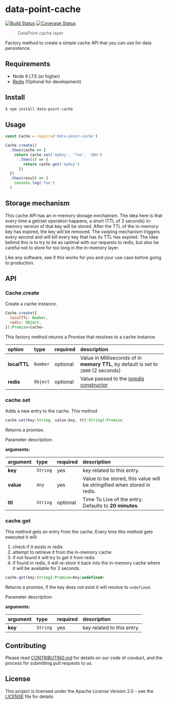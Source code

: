 # data-point-cache

[![Build Status](https://travis-ci.org/ViacomInc/data-point.svg?branch=ci)](https://travis-ci.org/ViacomInc/data-point) [![Coverage Status](https://coveralls.io/repos/github/ViacomInc/data-point/badge.svg?branch=ci)](https://coveralls.io/github/ViacomInc/data-point?branch=ci)

> DataPoint cache layer

Factory method to create a simple cache API that you can use for data persistence. 

## Requirements

- Node 6 LTS (or higher)
- [Redis](https://redis.io/) (Optional for development)

## Install

```bash
$ npm install data-point-cache
```

## Usage

```js
const Cache = require('data-point-cache')

Cache.create()
  .then(cache => {
    return cache.set('myKey', 'foo', '20m')
      .then(() => {
        return cache.get('myKey')
      })
  })
  .then(result => {
    console.log('foo')
  )
```

## Storage mechanism

This cache API has an in-memory storage mechanism. The idea here is that every time a get/set operation happens, a short (TTL of 2 seconds) in-memory version of that key will be stored. After the TTL of the in-memory key has expired, the key will be removed. The swiping mechanism triggers every second and will kill every key that has its TTL has expired. The idea behind this is to try to be as optimal with our requests to redis, but also be careful not to store for too long in the in-memory layer.

Like any software, see if this works for you and your use case before going to production.

## API

### Cache.create

Create a cache instance.

```js
Cache.create({
  localTTL: Number,
  redis: Object,
}):Promise<cache>
```

This factory method returns a Promise that resolves to a cache instance. 

| option | type | required | description |
|:---|:---|:---|:---|
| **localTTL** | `Number` | optional | Value in Milliseconds of in **memory TTL**, by default is set to `2000` (2 seconds) |
| **redis** | `Object` | optional | Value passed to the [ioredis](https://github.com/luin/ioredis) [constructor](https://github.com/luin/ioredis/blob/master/API.md#new-redisport-host-options) |

### cache.set

Adds a new entry to the cache. This method 

```js
cache.set(key:String, value:Any, ttl:String):Promise
```

Returns a promise. 

Parameter description:

**arguments:**

| argument | type | required | description |
|:---|:---|:---|:---|
| **key** | `String` | yes | key related to this entry. |
| **value** | `Any` | yes | Value to be stored, this value will be stringified when stored in redis. |
| **ttl** | `String` | optional | Time To Live of the entry. Defaults to **20 minutes**.  |

### cache.get

This method gets an entry from the cache. Every time this method gets executed it will:

1. check if it exists in redis
2. attempt to retrieve it from the in-memory cache
3. if not found it will try to get it from redis
4. if found in redis, it will re-store it back into the in-memory cache where it will be available for 2 seconds.

```js
cache.get(key:String):Promise<Any|undefined>
```

Returns a promise, if the key does not exist it will resolve to `undefined`. 

Parameter description:

**arguments:**

| argument | type | required | description |
|:---|:---|:---|:---|
| **key** | `String` | yes | key related to this entry. |

## <a name="contributing">Contributing</a>

Please read [CONTRIBUTING.md](https://github.com/ViacomInc/data-point/blob/master/CONTRIBUTING.md) for details on our code of conduct, and the process for submitting pull requests to us.

## <a name="license">License</a>

This project is licensed under the  Apache License Version 2.0 - see the [LICENSE](LICENSE) file for details
